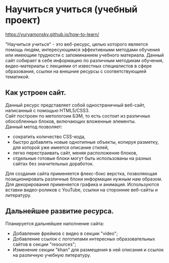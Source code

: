# Научиться учиться (учебный проект)
https://yuryamonsky.github.io/how-to-learn/

"Научиться учиться" - это веб-ресурс, целью которого является помощь людям, интересующимся эффективными методами обучения или
 имеющим трудности с запоминанием учебного материала.
Данный сайт собирает в себе информацию по различным методикам обучения, видео-материалы с лекциями от известных специалистов в сфере образования,
 ссылки на внешние ресурсы с соответствующией тематикой.

## Как устроен сайт.

Данный ресурс представляет собой одностраничный веб-сайт, написанный с помощью HTML5/CSS3.  
Сайт построен по метологоии БЭМ, то есть состоит из различных обособленных блоков, включающих вложенные элементы.  
Данный метод позволяет:
- сократить количество CSS-кода,
- быстро добавлять новые однотипные объекты, копируя разметку, для которой уже имеется описание стилей,
- легко перестраивать сайт, меняя расположение блоков,
- отдельные готовые блоки могут быть использованы на разных сайтах без значительных доработок.  

Для создания сайта применяется флекс-бокс верстка, позволяющая позиционировать различные блоки информации нужным нам образом.
Для декорирования применяется графика и анимация. Используются вставки видео-роликов с YouTube, ссылки на сторонние веб-сайты
и литературу.  

## Дальнейшее развитие ресурса.
Планируется дальнейшее наполнение сайта:
- Добавление фреймов с видео в секции "video";
- Добавление ссылок с логотипами интересных образовательных сайтов в секции "resources";
- Изменение секции "khan" для размещения в ней описания и ссылок на различную учебную литературу.
